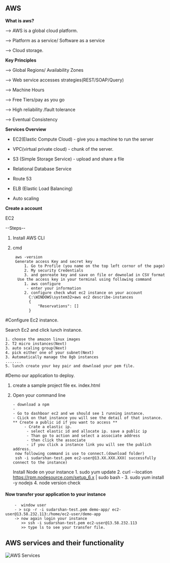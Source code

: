 ## AWS

**What is aws?**

--> AWS is a global cloud platform.

--> Platform as a service/ Software as a service

--> Cloud storage.


**Key Principles**

--> Global Regions/ Availability Zones

--> Web service accesses strategies(REST/SOAP/Query)

--> Machine Hours

--> Free Tiers/pay as you go

--> High reliability /fault tolerance

--> Eventual Consistency




**Services Overview**

- EC2(Elastic Compute Cloud) - give you a machine to run the server

- VPC(virtual private cloud) - chunk of the server.

- S3 (Simple Storage Service) - upload and share a file

- Relational Database Service

- Route 53

- ELB (Elastic Load Balancing)

- Auto scaling


**Create a account**

EC2

--Steps--
1. Install AWS CLI
2. cmd

        aws -version
        Generate access Key and secret key
            1. Go to Profile (you name on the top left cornor of the page)
            2. My security Credentials
            3. and genreate key and save on file or downolad in CSV format
         Use the access key in your terminal using following command
            1. aws configure
             - enter your information
            2. configure check what ec2 instance on your account
              C:\WINDOWS\system32>aws ec2 describe-instances
              {
                  "Reservations": []
              }


#Configure Ec2 instance.

Search Ec2 and click lunch instance.

    1. choose the amazon linux images
    2. T2 micro instances(Next)
    3. auto scaling group(Next)
    4. pick either one of your subnet(Next)
    3. Automatically manage the 8gb instances
    .......
    5. lunch create your key pair and download your pem file.


#Demo our application to deploy.

1. create a sample project file ex. index.html
2. Open your command line

       - download a npm
       -
       - Go to dashboar ec2 and we should see 1 running instance.
       - CLick on that instance you will see the detail of that instance.
       ** Create a public id if you want to access **
            - Crate a elastic ip.
             - select elastic id and allocate ip. save a public ip
             - Than go to action and select a associate address
             - then click the associate
             - if you click a instance link you will see the publich address.
        now following command is use to connect.(download folder)
        ssh -i sudarshan-test.pem ec2-user@13.XX.XXX.XXX( successfully connect to the instance)


      Install Node on your instance
        1. sudo yum update
        2. curl --location https://rpm.nodesource.com/setup_6.x | sudo bash -
       3. sudo yum install -y nodejs
       4. node version check
 #### Now transfer your application to your instance
        -  window user
        - > scp -r -i sudarshan-test.pem demo-app/ ec2-user@13.58.232.113:/home/ec2-user/demo-app
        -> now again login your instance
           >> ssh -i sudarshan-test.pem ec2-user@13.58.232.113
           >> type ls to see your transfer file.



## AWS services and their functionality

![AWS Services](https://github.com/Sudarshan-Neupane/npm_angular_tuts_commands/blob/master/images/Aws_services.JPG) 





